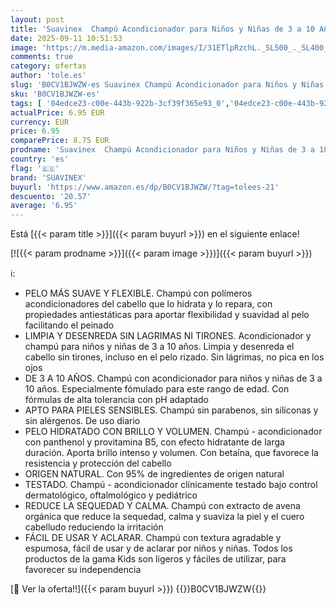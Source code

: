 ```yaml
---
layout: post
title: 'Suavinex  Champú Acondicionador para Niños y Niñas de 3 a 10 Años  Sin Alérgenos  Sin Parabenos  Sin Siliconas  Apto Pieles Sensibles  Sin Lagrimas ni Tirones  95% Ingredientes Origen Natural  300 ml'
date: 2025-09-11 10:51:53
image: 'https://m.media-amazon.com/images/I/31ETlpRzchL._SL500_._SL400_.jpg'
comments: true
category: ofertas
author: 'tole.es'
slug: 'B0CV1BJWZW-es Suavinex Champú Acondicionador para Niños y Niñas de 3 a...'
sku: 'B0CV1BJWZW-es'
tags: [ '04edce23-c00e-443b-922b-3cf39f365e93_0','04edce23-c00e-443b-922b-3cf39f365e93_5501','04edce23-c00e-443b-922b-3cf39f365e93_9701','Arborist Merchandising Root','Baño','Bebé','Champú para bebé','Dormitorio del bebé','Esenciales del día a día: Bebé','Higiene y cuidado','Self Service','Special Features Stores','suavinex','🇪🇸', ]
actualPrice: 6.95 EUR
currency: EUR
price: 6.95
comparePrice: 8.75 EUR
prodname: 'Suavinex  Champú Acondicionador para Niños y Niñas de 3 a 10 Años  Sin Alérgenos  Sin Parabenos  Sin Siliconas  Apto Pieles Sensibles  Sin Lagrimas ni Tirones  95% Ingredientes Origen Natural  300 ml'
country: 'es'
flag: '🇪🇸'
brand: 'SUAVINEX'
buyurl: 'https://www.amazon.es/dp/B0CV1BJWZW/?tag=tolees-21'
descuento: '20.57'
average: '6.95'
---
```


Está [{{< param title >}}]({{< param buyurl >}}) en el siguiente enlace!

[![{{< param prodname >}}]({{< param image >}})]({{< param buyurl >}})

ℹ️:

- PELO MÁS SUAVE Y FLEXIBLE. Champú con polímeros acondicionadores del cabello que lo hidrata y lo repara, con propiedades antiestáticas para aportar flexibilidad y suavidad al pelo facilitando el peinado
- LIMPIA Y DESENREDA SIN LAGRIMAS NI TIRONES. Acondicionador y champú para niños y niñas de 3 a 10 años. Limpia y desenreda el cabello sin tirones, incluso en el pelo rizado. Sin lágrimas, no pica en los ojos
- DE 3 A 10 AÑOS. Champú con acondicionador para niños y niñas de 3 a 10 años. Especialmente fómulado para este rango de edad. Con fórmulas de alta tolerancia con pH adaptado
- APTO PARA PIELES SENSIBLES. Champú sin parabenos, sin siliconas y sin alérgenos. De uso diario
- PELO HIDRATADO CON BRILLO Y VOLUMEN. Champú - acondicionador con panthenol y provitamina B5, con efecto hidratante de larga duración. Aporta brillo intenso y volumen. Con betaína, que favorece la resistencia y protección del cabello
- ORIGEN NATURAL. Con 95% de ingredientes de origen natural
- TESTADO. Champú - acondicionador clínicamente testado bajo control dermatológico, oftalmológico y pediátrico
- REDUCE LA SEQUEDAD Y CALMA. Champú con extracto de avena orgánica que reduce la sequedad, calma y suaviza la piel y el cuero cabelludo reduciendo la irritación
- FÁCIL DE USAR Y ACLARAR. Champú con textura agradable y espumosa, fácil de usar y de aclarar por niños y niñas. Todos los productos de la gama Kids son ligeros y fáciles de utilizar, para favorecer su independencia

[🛒 Ver la oferta!!]({{< param buyurl >}})
{{<world>}}B0CV1BJWZW{{</world>}}

